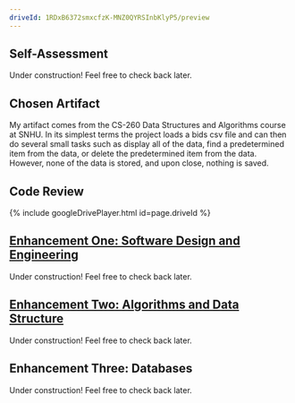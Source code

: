 ```yaml
---
driveId: 1RDxB6372smxcfzK-MNZ0QYRSInbKlyP5/preview
---
```


## Self-Assessment

Under construction! Feel free to check back later.

## Chosen Artifact 

My artifact comes from the CS-260 Data Structures and Algorithms course at SNHU. In its simplest terms the project loads a bids csv file and can then do several small tasks such as display all of the data, find a predetermined item from the data, or delete the predetermined item from the data. However, none of the data is stored, and upon close, nothing is saved. 

## Code Review

{% include googleDrivePlayer.html id=page.driveId %}


## [Enhancement One: Software Design and Engineering](https://github.com/Shaun-Richardson/CS499-Capstone/tree/gh-pages/EnhancementOne) 

Under construction! Feel free to check back later.

## [Enhancement Two: Algorithms and Data Structure](https://github.com/Shaun-Richardson/CS499-Capstone/tree/gh-pages/EnhancementTwo)

Under construction! Feel free to check back later.

## Enhancement Three: Databases

Under construction! Feel free to check back later.
